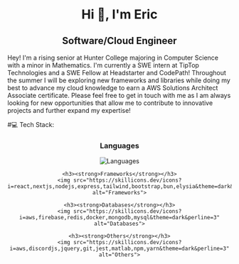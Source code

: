 <h1 align='center'><strong>Hi 👋, I'm Eric</strong>
  <h2 align='center'><strong>Software/Cloud Engineer</strong></h2>
  
  Hey! I'm a rising senior at Hunter College majoring in Computer Science with a minor in Mathematics. I'm currently a SWE intern at TipTop Technologies and a SWE Fellow at Headstarter and CodePath! Throughout the summer I will be exploring new frameworks and libraries while doing my best to advance my cloud knowledge to earn a AWS Solutions Architect Associate certificate. Please feel free to get in touch with me as I am always looking for new opportunities that allow me to contribute to innovative projects and further expand my expertise!
  
  <!--Fun Fact: When you are kicked out of an organization, all the commits go away as well 🙃-->
  
  #💻 Tech Stack:
  <div align="center"> 
    <h3><strong>Languages</strong></h3>
    <img src="https://skillicons.dev/icons?i=ts,js,cpp,py,sql&theme=dark&perline=3" alt="Languages">
    
    <h3><strong>Frameworks</strong></h3>
    <img src="https://skillicons.dev/icons?i=react,nextjs,nodejs,express,tailwind,bootstrap,bun,elysia&theme=dark&perline=3" alt="Frameworks">
    
    <h3><strong>Databases</strong></h3>
    <img src="https://skillicons.dev/icons?i=aws,firebase,redis,docker,mongodb,mysql&theme=dark&perline=3" alt="Databases">
    
    <h3><strong>Others</strong></h3>
    <img src="https://skillicons.dev/icons?i=aws,discordjs,jquery,git,jest,matlab,npm,yarn&theme=dark&perline=3" alt="Others">
  </div>
</h1>
<!-- Proudly created with GPRM ( https://gprm.itsvg.in ) -->

